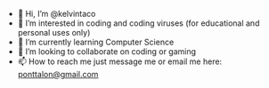 - 👋 Hi, I’m @kelvintaco
- 👀 I’m interested in coding and coding viruses (for educational and personal uses only)
- 🌱 I’m currently learning Computer Science
- 💞️ I’m looking to collaborate on coding or gaming
- 📫 How to reach me just message me or email me here: ponttalon@gmail.com

<!---
kelvintaco/kelvintaco is a ✨ special ✨ repository because its `README.md` (this file) appears on your GitHub profile.
You can click the Preview link to take a look at your changes.
--->
